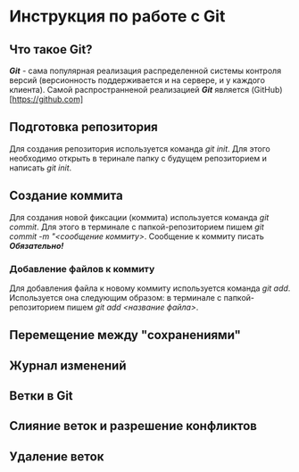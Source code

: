 # Инструкция по работе с Git

## Что такое Git?
***Git*** - сама популярная реализация распределенной системы контроля версий (версионность поддерживается и на сервере, и у каждого клиента). Самой распространненой реализацией ***Git*** является (GitHub)[https://github.com]

## Подготовка репозитория
Для создания репозитория используется команда *git init*. Для этого необходимо открыть в теринале папку с будущем репозиторием и написать *git init*.

## Создание коммита
Для создания новой фиксации (коммита) используется команда *git commit*. Для этого в терминале с папкой-репозиторием пишем *git commit -m "<сообщение коммиту>*. Сообщение к коммиту писать ***Обязательно!***

### Добавление файлов к коммиту
Для добавления файла к новому коммиту используется команда *git add*. Используется она следующим образом: в терминале с папкой-репозиторием пишем *git add <название файла>*.

## Перемещение между "сохранениями"

## Журнал изменений

## Ветки в Git

## Слияние веток и разрешение конфликтов

## Удаление веток